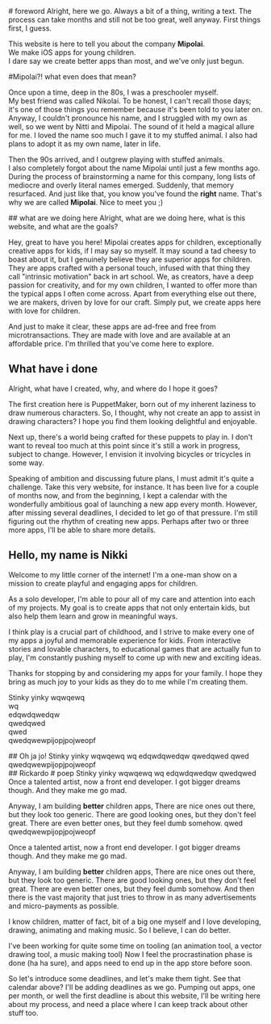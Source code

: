 <section class='yellow'>
# foreword
Alright, here we go.  
Always a bit of a thing, writing a text.  
The process can take months and still not be too great, well anyway.  
First things first, I guess.  

This website is here to tell you about the company **Mipolai**.  
We make iOS apps for young children.  
I dare say we create better apps than most, and we've only just begun.  
</section>

#Mipolai?! what even does that mean?

Once upon a time, deep in the 80s, I was a preschooler myself.  
My best friend was called Nikolai. To be honest, I can't recall those days; it's one of those things you remember because it's been told to you later on. Anyway, I couldn't pronounce his name, and I struggled with my own as well, so we went by Nitti and Mipolai. The sound of it held a magical allure for me.
I loved the name soo much I gave it to my stuffed animal. I also had plans to adopt it as my own name, later in life.

Then the 90s arrived, and I outgrew playing with stuffed animals.  
I also completely forgot about the name Mipolai until just a few months ago.  
During the process of brainstorming a name for this company, long lists of mediocre and overly literal names emerged. Suddenly, that memory resurfaced. And just like that, you know you've found the **right** name.
That's why we are called **Mipolai**.
Nice to meet you ;)  



<section class=red>
## what are we doing here
Alright, what are we doing here, what is this website, and what are the goals?

Hey, great to have you here! Mipolai creates apps for children, exceptionally creative apps for kids, if I may say so myself. It may sound a tad cheesy to boast about it, but I genuinely believe they are superior apps for children. They are apps crafted with a personal touch, infused with that thing they call "intrinsic motivation" back in art school. We, as creators, have a deep passion for creativity, and for my own children, I wanted to offer more than the typical apps I often come across. Apart from everything else out there, we are makers, driven by love for our craft. Simply put, we create apps here with love for children.

And just to make it clear, these apps are ad-free and free from microtransactions. They are made with love and are available at an affordable price. I'm thrilled that you've come here to explore.
</section>

## What have i done
Alright, what have I created, why, and where do I hope it goes?

The first creation here is PuppetMaker, born out of my inherent laziness to draw numerous characters. So, I thought, why not create an app to assist in drawing characters? I hope you find them looking delightful and enjoyable.

Next up, there's a world being crafted for these puppets to play in. I don't want to reveal too much at this point since it's still a work in progress, subject to change. However, I envision it involving bicycles or tricycles in some way.

Speaking of ambition and discussing future plans, I must admit it's quite a challenge. Take this very website, for instance. It has been live for a couple of months now, and from the beginning, I kept a calendar with the wonderfully ambitious goal of launching a new app every month. However, after missing several deadlines, I decided to let go of that pressure. I'm still figuring out the rhythm of creating new apps. Perhaps after two or three more apps, I'll be able to share more details.



## Hello, my name is Nikki 


Welcome to my little corner of the internet! I'm a one-man show on a mission to create playful and engaging apps for children.

As a solo developer, I'm able to pour all of my care and attention into each of my projects. My goal is to create apps that not only entertain kids, but also help them learn and grow in meaningful ways.

I think play is a crucial part of childhood, and I strive to make every one of my apps a joyful and memorable experience for kids. From interactive stories and lovable characters, to educational games that are actually fun to play, I'm constantly pushing myself to come up with new and exciting ideas.

Thanks for stopping by and considering my apps for your family. I hope they bring as much joy to your kids as they do to me while I'm creating them.


<section class='yellow'>

Stinky yinky
wqwqewq  
wq  
edqwdqwedqw  
qwedqwed  
qwed  
qwedqwewpijopjpojweopf  


<div class='put-calendar-in-here'></div>
<script>
    //remember month counting starts from 0
	let deadlines = [{date:new Date(2022, 9, 31), description: 'this website', success:true},
	                 {date:new Date(2022, 10, 31), description: 'character creation kit', success:false},
                     {date:new Date(2022, 11, 14), description: 'character creation kit',  success:false},
					 {date:new Date(2022, 11, 31), description: 'character creation kit',  success:false },
					  {date:new Date(2023, 0, 14), description: 'character creation kit '}];
	buildCalendar(deadlines);
</script>

</section>
<section class='red'>
## Oh ja jo!
Stinky yinky
wqwqewq  
wq  
edqwdqwedqw  
qwedqwed  
qwed  
qwedqwewpijopjpojweopf  

</section>
<section class='green'>
## Rickardo
# poep
Stinky yinky  
wqwqewq  
wq  
edqwdqwedqw
qwedqwed
Once a talented artist, now a front end developer.
I got bigger dreams though.
And they make me go mad.

Anyway, I am building **better** children apps,
There are nice ones out there, but they look too generic.
There are good looking ones, but they don't feel great.
There are even better ones, but they feel dumb somehow.
qwed
qwedqwewpijopjpojweopf

</section>


Once a talented artist, now a front end developer.
I got bigger dreams though.
And they make me go mad.

Anyway, I am building **better** children apps,
There are nice ones out there, but they look too generic.
There are good looking ones, but they don't feel great.
There are even better ones, but they feel dumb somehow.
And then there is the vast majority that just tries to throw in as many advertisements and micro-payments as possible.

I know children, matter of fact, bit of a big one myself and I love developing, drawing, animating and making music.
So I believe, I can do better.

I've been working for quite some time on tooling (an animation tool, a vector drawing tool, a music making tool)
Now I feel the procrastination phase is done (ha ha sure), and apps need to end up in the app store before soon.


So let's introduce some deadlines,
and let's make them tight.
See that calendar above? I'll be adding deadlines as we go.
Pumping out apps, one per month, or well the first deadline is about this website, I'll be writing here about my process, and need a place where I can keep track about other stuff too. 





